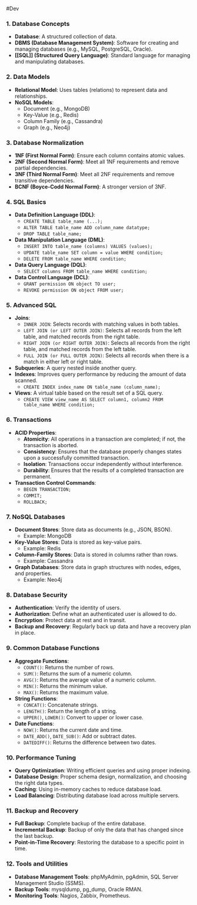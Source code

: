 #Dev 
### 1. Database Concepts
- **Database**: A structured collection of data.
- **DBMS (Database Management System)**: Software for creating and managing databases (e.g., MySQL, PostgreSQL, Oracle).
- **[[SQL]] (Structured Query Language)**: Standard language for managing and manipulating databases.

### 2. Data Models
- **Relational Model**: Uses tables (relations) to represent data and relationships.
- **NoSQL Models**: 
  - Document (e.g., MongoDB)
  - Key-Value (e.g., Redis)
  - Column Family (e.g., Cassandra)
  - Graph (e.g., Neo4j)

### 3. Database Normalization
- **1NF (First Normal Form)**: Ensure each column contains atomic values.
- **2NF (Second Normal Form)**: Meet all 1NF requirements and remove partial dependencies.
- **3NF (Third Normal Form)**: Meet all 2NF requirements and remove transitive dependencies.
- **BCNF (Boyce-Codd Normal Form)**: A stronger version of 3NF.

### 4. SQL Basics
- **Data Definition Language (DDL)**:
  - `CREATE TABLE table_name (...);`
  - `ALTER TABLE table_name ADD column_name datatype;`
  - `DROP TABLE table_name;`
- **Data Manipulation Language (DML)**:
  - `INSERT INTO table_name (columns) VALUES (values);`
  - `UPDATE table_name SET column = value WHERE condition;`
  - `DELETE FROM table_name WHERE condition;`
- **Data Query Language (DQL)**:
  - `SELECT columns FROM table_name WHERE condition;`
- **Data Control Language (DCL)**:
  - `GRANT permission ON object TO user;`
  - `REVOKE permission ON object FROM user;`

### 5. Advanced SQL
- **Joins**:
  - `INNER JOIN`: Selects records with matching values in both tables.
  - `LEFT JOIN (or LEFT OUTER JOIN)`: Selects all records from the left table, and matched records from the right table.
  - `RIGHT JOIN (or RIGHT OUTER JOIN)`: Selects all records from the right table, and matched records from the left table.
  - `FULL JOIN (or FULL OUTER JOIN)`: Selects all records when there is a match in either left or right table.
- **Subqueries**: A query nested inside another query.
- **Indexes**: Improves query performance by reducing the amount of data scanned.
  - `CREATE INDEX index_name ON table_name (column_name);`
- **Views**: A virtual table based on the result set of a SQL query.
  - `CREATE VIEW view_name AS SELECT column1, column2 FROM table_name WHERE condition;`

### 6. **Transactions**
- **ACID Properties**:
  - **Atomicity**: All operations in a transaction are completed; if not, the transaction is aborted.
  - **Consistency**: Ensures that the database properly changes states upon a successfully committed transaction.
  - **Isolation**: Transactions occur independently without interference.
  - **Durability**: Ensures that the results of a completed transaction are permanent.
- **Transaction Control Commands**:
  - `BEGIN TRANSACTION;`
  - `COMMIT;`
  - `ROLLBACK;`

### 7. **NoSQL Databases**
- **Document Stores**: Store data as documents (e.g., JSON, BSON).
  - Example: MongoDB
- **Key-Value Stores**: Data is stored as key-value pairs.
  - Example: Redis
- **Column-Family Stores**: Data is stored in columns rather than rows.
  - Example: Cassandra
- **Graph Databases**: Store data in graph structures with nodes, edges, and properties.
  - Example: Neo4j

### 8. **Database Security**
- **Authentication**: Verify the identity of users.
- **Authorization**: Define what an authenticated user is allowed to do.
- **Encryption**: Protect data at rest and in transit.
- **Backup and Recovery**: Regularly back up data and have a recovery plan in place.

### 9. **Common Database Functions**
- **Aggregate Functions**:
  - `COUNT()`: Returns the number of rows.
  - `SUM()`: Returns the sum of a numeric column.
  - `AVG()`: Returns the average value of a numeric column.
  - `MIN()`: Returns the minimum value.
  - `MAX()`: Returns the maximum value.
- **String Functions**:
  - `CONCAT()`: Concatenate strings.
  - `LENGTH()`: Return the length of a string.
  - `UPPER()`, `LOWER()`: Convert to upper or lower case.
- **Date Functions**:
  - `NOW()`: Returns the current date and time.
  - `DATE_ADD()`, `DATE_SUB()`: Add or subtract dates.
  - `DATEDIFF()`: Returns the difference between two dates.

### 10. **Performance Tuning**
- **Query Optimization**: Writing efficient queries and using proper indexing.
- **Database Design**: Proper schema design, normalization, and choosing the right data types.
- **Caching**: Using in-memory caches to reduce database load.
- **Load Balancing**: Distributing database load across multiple servers.

### 11. **Backup and Recovery**
- **Full Backup**: Complete backup of the entire database.
- **Incremental Backup**: Backup of only the data that has changed since the last backup.
- **Point-in-Time Recovery**: Restoring the database to a specific point in time.

### 12. **Tools and Utilities**
- **Database Management Tools**: phpMyAdmin, pgAdmin, SQL Server Management Studio (SSMS).
- **Backup Tools**: mysqldump, pg_dump, Oracle RMAN.
- **Monitoring Tools**: Nagios, Zabbix, Prometheus.